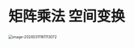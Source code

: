 # 矩阵乘法 空间变换

<img src="https://cvp.oss-cn-shanghai.aliyuncs.com/picgo/202403111611361.png" alt="image-20240311161113072" style="zoom:50%;" />